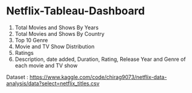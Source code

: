 # Netflix-Tableau-Dashboard

1. Total Movies and Shows By Years
2. Total Movies and Shows By Country
3. Top 10 Genre
4. Movie and TV Show Distribution
5. Ratings
6. Description, date added, Duration, Rating, Release Year and Genre of each movie and TV show

Dataset : https://www.kaggle.com/code/chirag9073/netflix-data-analysis/data?select=netflix_titles.csv

